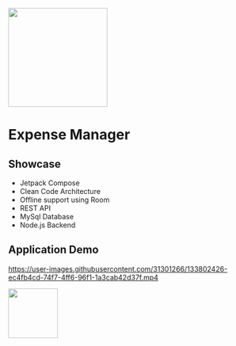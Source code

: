 <img src="https://user-images.githubusercontent.com/31301266/133801702-013b2d62-a994-40d1-8749-6b07a771515d.png" width="200" height="200"></img>
# Expense Manager

## Showcase
* Jetpack Compose
* Clean Code Architecture
* Offline support using Room
* REST API
* MySql Database
* Node.js Backend

## Application Demo
https://user-images.githubusercontent.com/31301266/133802426-ec4fb4cd-74f7-4ff6-96f1-1a3cab42d37f.mp4

[<img src="https://user-images.githubusercontent.com/31301266/133806115-18a49196-12a4-406d-bae4-04fc35cc0110.png" height="100">](https://play.google.com/store/apps/details?id=com.raystatic.expensemanagercompose)
